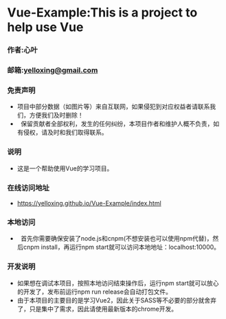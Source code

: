 # Vue-Example:This is a project to help use Vue

### 作者:心叶
### 邮箱:yelloxing@gmail.com

### 免责声明
*   项目中部分数据（如图片等）来自互联网，如果侵犯到对应权益者请联系我们，方便我们及时删除！
*   保留贡献者全部权利，发生的任何纠纷，本项目作者和维护人概不负责，如有侵权，请及时和我们取得联系。

### 说明
*   这是一个帮助使用Vue的学习项目。

### 在线访问地址
*   https://yelloxing.github.io/Vue-Example/index.html

### 本地访问
*   首先你需要确保安装了node.js和cnpm(不想安装也可以使用npm代替)，然后cnpm install，再运行npm start就可以访问本地地址：localhost:10000。

### 开发说明
*   如果想在调试本项目，按照本地访问结束操作后，运行npm start就可以放心的开发了，发布前运行npm run release会自动打包文件。
*   由于本项目的主要目的是学习Vue2，因此关于SASS等不必要的部分就舍弃了，只是集中了需求，因此请使用最新版本的chrome开发。
